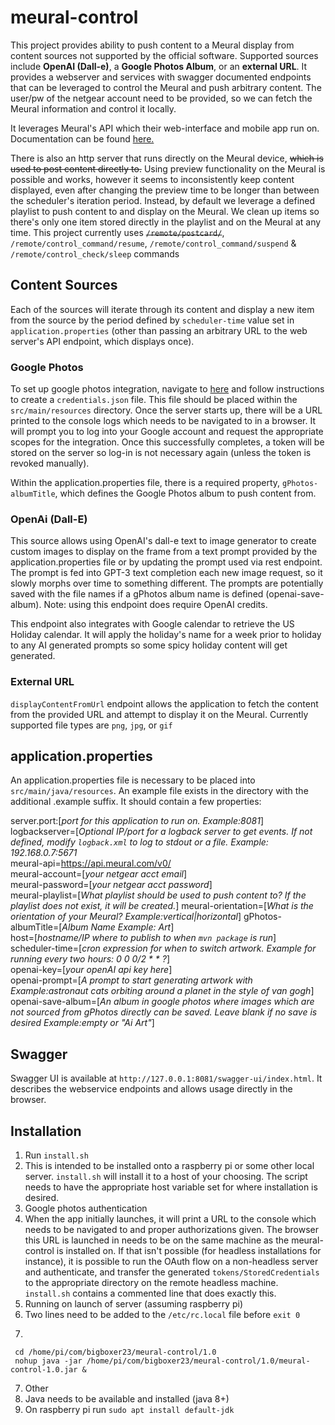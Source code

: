 # meural-control

This project provides ability to push content to a Meural display from content sources not supported by the official software.
Supported sources include <b>OpenAI (Dall-e)</b>, a <b>Google Photos Album</b>, or an <b>external URL</b>. It provides a webserver and services
with swagger documented endpoints that can be leveraged to control the Meural and push arbitrary content. 
The user/pw of the netgear account need to be provided, so we can fetch the Meural information and control it locally.

It leverages Meural's API which their web-interface and mobile app run on. Documentation can be found <a href="https://documenter.getpostman.com/view/1657302/RVnWjKUL#intro/">here.</a><br>

There is also an http server that runs directly on the Meural device, ~~which is used to post content directly to.~~ Using
preview functionality on the Meural is possible and works, however it seems to inconsistently keep content displayed,
even after changing the preview time to be longer than between the scheduler's iteration period. Instead, by default 
we leverage a defined playlist to push content to and display on the Meural. We clean up items so there's only one item 
stored directly in the playlist and on the Meural at any time. This project currently uses ~~`/remote/postcard/`~~, 
`/remote/control_command/resume`, `/remote/control_command/suspend` & `/remote/control_check/sleep` commands<br>

## Content Sources
Each of the sources will iterate through its content and display a new item from the source by the period defined
by `scheduler-time` value set in `application.properties` (other than passing an arbitrary URL to the web server's
API endpoint, which displays once).

### Google Photos
To set up google photos integration, navigate to <a href='https://developers.google.com/photos/library/guides/get-started-java'>here</a>
and follow instructions to create a `credentials.json` file. This file should be placed within the `src/main/resources` directory.
Once the server starts up, there will be a URL printed to the console logs which needs to be navigated to in a browser. It will
prompt you to log into your Google account and request the appropriate scopes for the integration. Once this successfully completes, 
a token will be stored on the server so log-in is not necessary again (unless the token is revoked manually).

Within the application.properties file, there is a required property, `gPhotos-albumTitle`, which defines the Google Photos album
to push content from. 

### OpenAi (Dall-E)
This source allows using OpenAI's dall-e text to image generator to create custom images to display on the frame from a 
text prompt provided by the application.properties file or by updating the prompt used via rest endpoint. The prompt
is fed into GPT-3 text completion each new image request, so it slowly morphs over time to something different. The
prompts are potentially saved with the file names if a gPhotos album name is defined (openai-save-album). Note: using 
this endpoint does require OpenAI credits.

This endpoint also integrates with Google calendar to retrieve the US Holiday calendar. It will apply the holiday's name
for a week prior to holiday to any AI generated prompts so some spicy holiday content will get generated.

### External URL
`displayContentFromUrl` endpoint allows the application to fetch the content from the provided URL and attempt to display
it on the Meural. Currently supported file types are `png`, `jpg`, or `gif`

## application.properties
An application.properties file is necessary to be placed into `src/main/java/resources`. An example file exists in the 
directory with the additional .example suffix. It should contain a few properties:

server.port:[<i>port for this application to run on. Example:8081</i>]<br>
logbackserver=[<i>Optional IP/port for a logback server to get events. If not defined, modify `logback.xml` to log to stdout or a file. Example: 192.168.0.7:5671</i><br>
meural-api=https://api.meural.com/v0/ <br>
meural-account=[<i>your netgear acct email</i>]<br>
meural-password=[<i>your netgear acct password</i>]<br>
meural-playlist=[<i>What playlist should be used to push content to? If the playlist does not exist, it will be created.</i>]
meural-orientation=[<i>What is the orientation of your Meural? Example:vertical|horizontal</i>]
gPhotos-albumTitle=[<i>Album Name Example: Art</i>]<br>
host=[<i>hostname/IP where to publish to when `mvn package` is run</i>]<br>
scheduler-time=[<i>cron expression for when to switch artwork. Example for running every two hours: 0 0 0/2 * * ?</i>]<br>
openai-key=[<i>your openAI api key here</i>]<br>
openai-prompt=[<i>A prompt to start generating artwork with Example:astronaut cats orbiting around a planet in the style of van gogh</i>]<br>
openai-save-album=[<i>An album in google photos where images which are not sourced from gPhotos directly can be saved.
Leave blank if no save is desired Example:empty or "Ai Art"</i>]<br>

## Swagger
Swagger UI is available at `http://127.0.0.1:8081/swagger-ui/index.html`. It describes the webservice endpoints and allows usage directly in the browser.

## Installation
1) Run `install.sh`
  1) This is intended to be installed onto a raspberry pi or some other local server. `install.sh` will install it to a
  host of your choosing. The script needs to have the appropriate host variable set for where installation is desired.
3) Google photos authentication
  1) When the app initially launches, it will print a URL to the console which needs to be navigated to and proper authorizations
  given. The browser this URL is launched in needs to be on the same machine as the meural-control is installed on. If that 
  isn't possible (for headless installations for instance), it is possible to run the OAuth flow on a non-headless server and
  authenticate, and transfer the generated `tokens/StoredCredentials` to the appropriate directory on the remote headless machine.
  `install.sh` contains a commented line that does exactly this.
5) Running on launch of server (assuming raspberry pi)
  1) Two lines need to be added to the `/etc/rc.local` file before `exit 0`
   1) ```
     cd /home/pi/com/bigboxer23/meural-control/1.0
     nohup java -jar /home/pi/com/bigboxer23/meural-control/1.0/meural-control-1.0.jar &
7) Other
  1) Java needs to be available and installed (java 8+)
   1) On raspberry pi run `sudo apt install default-jdk`
